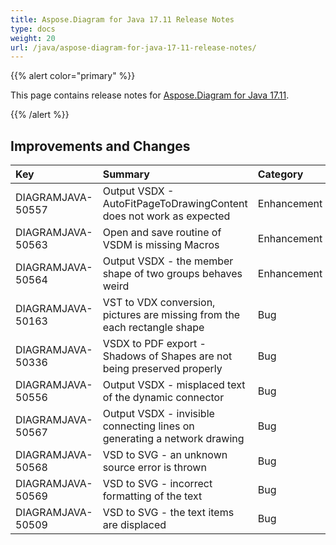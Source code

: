 ```yaml
---
title: Aspose.Diagram for Java 17.11 Release Notes
type: docs
weight: 20
url: /java/aspose-diagram-for-java-17-11-release-notes/
---
```


{{% alert color="primary" %}} 

This page contains release notes for [Aspose.Diagram for Java 17.11](https://docs.aspose.com/diagram/java/aspose-diagram-for-java-17-11-release-notes/).

{{% /alert %}} 
## **Improvements and Changes**

|**Key**|**Summary**|**Category**|
| :- | :- | :- |
|DIAGRAMJAVA-50557|Output VSDX - AutoFitPageToDrawingContent does not work as expected|Enhancement|
|DIAGRAMJAVA-50563|Open and save routine of VSDM is missing Macros|Enhancement|
|DIAGRAMJAVA-50564|Output VSDX - the member shape of two groups behaves weird|Enhancement|
|DIAGRAMJAVA-50163|VST to VDX conversion, pictures are missing from the each rectangle shape|Bug|
|DIAGRAMJAVA-50336|VSDX to PDF export - Shadows of Shapes are not being preserved properly|Bug|
|DIAGRAMJAVA-50556|Output VSDX - misplaced text of the dynamic connector|Bug|
|DIAGRAMJAVA-50567|Output VSDX - invisible connecting lines on generating a network drawing|Bug|
|DIAGRAMJAVA-50568|VSD to SVG - an unknown source error is thrown|Bug|
|DIAGRAMJAVA-50569|VSD to SVG - incorrect formatting of the text|Bug|
|DIAGRAMJAVA-50509|VSD to SVG - the text items are displaced|Bug|

